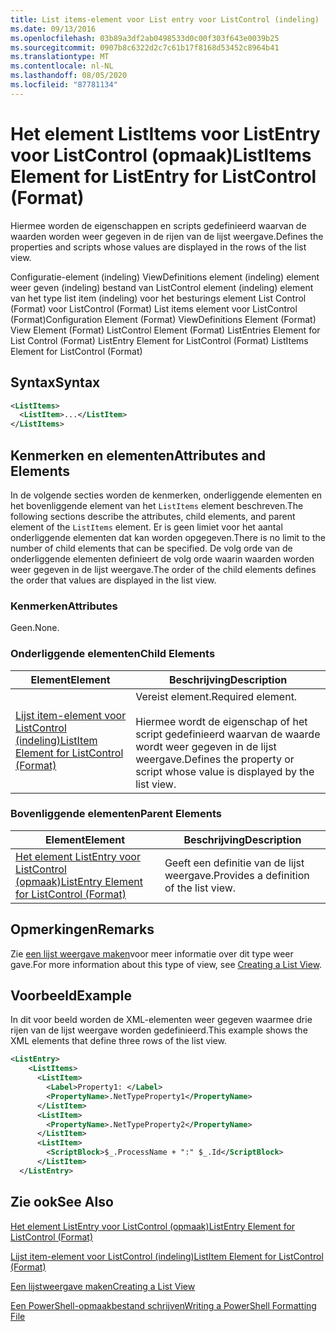 ```yaml
---
title: List items-element voor List entry voor ListControl (indeling) | Microsoft Docs
ms.date: 09/13/2016
ms.openlocfilehash: 03b89a3df2ab0498533d0c00f303f643e0039b25
ms.sourcegitcommit: 0907b8c6322d2c7c61b17f8168d53452c8964b41
ms.translationtype: MT
ms.contentlocale: nl-NL
ms.lasthandoff: 08/05/2020
ms.locfileid: "87781134"
---
```

# <a name="listitems-element-for-listentry-for-listcontrol-format"></a><span data-ttu-id="b280e-102">Het element ListItems voor ListEntry voor ListControl (opmaak)</span><span class="sxs-lookup"><span data-stu-id="b280e-102">ListItems Element for ListEntry for ListControl (Format)</span></span>

<span data-ttu-id="b280e-103">Hiermee worden de eigenschappen en scripts gedefinieerd waarvan de waarden worden weer gegeven in de rijen van de lijst weergave.</span><span class="sxs-lookup"><span data-stu-id="b280e-103">Defines the properties and scripts whose values are displayed in the rows of the list view.</span></span>

<span data-ttu-id="b280e-104">Configuratie-element (indeling) ViewDefinitions element (indeling) element weer geven (indeling) bestand van ListControl element (indeling) element van het type list item (indeling) voor het besturings element List Control (Format) voor ListControl (Format) List items element voor ListControl (Format)</span><span class="sxs-lookup"><span data-stu-id="b280e-104">Configuration Element (Format) ViewDefinitions Element (Format) View Element (Format) ListControl Element (Format) ListEntries Element for List Control (Format) ListEntry Element for ListControl (Format) ListItems Element for ListControl (Format)</span></span>

## <a name="syntax"></a><span data-ttu-id="b280e-105">Syntax</span><span class="sxs-lookup"><span data-stu-id="b280e-105">Syntax</span></span>

```xml
<ListItems>
  <ListItem>...</ListItem>
</ListItems>
```

## <a name="attributes-and-elements"></a><span data-ttu-id="b280e-106">Kenmerken en elementen</span><span class="sxs-lookup"><span data-stu-id="b280e-106">Attributes and Elements</span></span>

<span data-ttu-id="b280e-107">In de volgende secties worden de kenmerken, onderliggende elementen en het bovenliggende element van het `ListItems` element beschreven.</span><span class="sxs-lookup"><span data-stu-id="b280e-107">The following sections describe the attributes, child elements, and parent element of the `ListItems` element.</span></span> <span data-ttu-id="b280e-108">Er is geen limiet voor het aantal onderliggende elementen dat kan worden opgegeven.</span><span class="sxs-lookup"><span data-stu-id="b280e-108">There is no limit to the number of child elements that can be specified.</span></span> <span data-ttu-id="b280e-109">De volg orde van de onderliggende elementen definieert de volg orde waarin waarden worden weer gegeven in de lijst weergave.</span><span class="sxs-lookup"><span data-stu-id="b280e-109">The order of the child elements defines the order that values are displayed in the list view.</span></span>

### <a name="attributes"></a><span data-ttu-id="b280e-110">Kenmerken</span><span class="sxs-lookup"><span data-stu-id="b280e-110">Attributes</span></span>

<span data-ttu-id="b280e-111">Geen.</span><span class="sxs-lookup"><span data-stu-id="b280e-111">None.</span></span>

### <a name="child-elements"></a><span data-ttu-id="b280e-112">Onderliggende elementen</span><span class="sxs-lookup"><span data-stu-id="b280e-112">Child Elements</span></span>

|<span data-ttu-id="b280e-113">Element</span><span class="sxs-lookup"><span data-stu-id="b280e-113">Element</span></span>|<span data-ttu-id="b280e-114">Beschrijving</span><span class="sxs-lookup"><span data-stu-id="b280e-114">Description</span></span>|
|-------------|-----------------|
|[<span data-ttu-id="b280e-115">Lijst item-element voor ListControl (indeling)</span><span class="sxs-lookup"><span data-stu-id="b280e-115">ListItem Element for ListControl (Format)</span></span>](./listitem-element-for-listitems-for-listcontrol-format.md)|<span data-ttu-id="b280e-116">Vereist element.</span><span class="sxs-lookup"><span data-stu-id="b280e-116">Required element.</span></span><br /><br /> <span data-ttu-id="b280e-117">Hiermee wordt de eigenschap of het script gedefinieerd waarvan de waarde wordt weer gegeven in de lijst weergave.</span><span class="sxs-lookup"><span data-stu-id="b280e-117">Defines the property or script whose value is displayed by the list view.</span></span>|

### <a name="parent-elements"></a><span data-ttu-id="b280e-118">Bovenliggende elementen</span><span class="sxs-lookup"><span data-stu-id="b280e-118">Parent Elements</span></span>

|<span data-ttu-id="b280e-119">Element</span><span class="sxs-lookup"><span data-stu-id="b280e-119">Element</span></span>|<span data-ttu-id="b280e-120">Beschrijving</span><span class="sxs-lookup"><span data-stu-id="b280e-120">Description</span></span>|
|-------------|-----------------|
|[<span data-ttu-id="b280e-121">Het element ListEntry voor ListControl (opmaak)</span><span class="sxs-lookup"><span data-stu-id="b280e-121">ListEntry Element for ListControl (Format)</span></span>](./listentry-element-for-listcontrol-format.md)|<span data-ttu-id="b280e-122">Geeft een definitie van de lijst weergave.</span><span class="sxs-lookup"><span data-stu-id="b280e-122">Provides a definition of the list view.</span></span>|

## <a name="remarks"></a><span data-ttu-id="b280e-123">Opmerkingen</span><span class="sxs-lookup"><span data-stu-id="b280e-123">Remarks</span></span>

<span data-ttu-id="b280e-124">Zie [een lijst weergave maken](./creating-a-list-view.md)voor meer informatie over dit type weer gave.</span><span class="sxs-lookup"><span data-stu-id="b280e-124">For more information about this type of view, see [Creating a List View](./creating-a-list-view.md).</span></span>

## <a name="example"></a><span data-ttu-id="b280e-125">Voorbeeld</span><span class="sxs-lookup"><span data-stu-id="b280e-125">Example</span></span>

<span data-ttu-id="b280e-126">In dit voor beeld worden de XML-elementen weer gegeven waarmee drie rijen van de lijst weergave worden gedefinieerd.</span><span class="sxs-lookup"><span data-stu-id="b280e-126">This example shows the XML elements that define three rows of the list view.</span></span>

```xml
<ListEntry>
    <ListItems>
      <ListItem>
        <Label>Property1: </Label>
        <PropertyName>.NetTypeProperty1</PropertyName>
      </ListItem>
      <ListItem>
        <PropertyName>.NetTypeProperty2</PropertyName>
      </ListItem>
      <ListItem>
        <ScriptBlock>$_.ProcessName + ":" $_.Id</ScriptBlock>
      </ListItem>
  </ListEntry>
```

## <a name="see-also"></a><span data-ttu-id="b280e-127">Zie ook</span><span class="sxs-lookup"><span data-stu-id="b280e-127">See Also</span></span>

[<span data-ttu-id="b280e-128">Het element ListEntry voor ListControl (opmaak)</span><span class="sxs-lookup"><span data-stu-id="b280e-128">ListEntry Element for ListControl (Format)</span></span>](./listentry-element-for-listcontrol-format.md)

[<span data-ttu-id="b280e-129">Lijst item-element voor ListControl (indeling)</span><span class="sxs-lookup"><span data-stu-id="b280e-129">ListItem Element for ListControl (Format)</span></span>](./listitem-element-for-listitems-for-listcontrol-format.md)

[<span data-ttu-id="b280e-130">Een lijstweergave maken</span><span class="sxs-lookup"><span data-stu-id="b280e-130">Creating a List View</span></span>](./creating-a-list-view.md)

[<span data-ttu-id="b280e-131">Een PowerShell-opmaakbestand schrijven</span><span class="sxs-lookup"><span data-stu-id="b280e-131">Writing a PowerShell Formatting File</span></span>](./writing-a-powershell-formatting-file.md)
